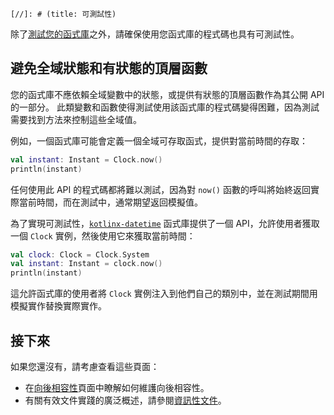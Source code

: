 `[//]: # (title: 可測試性)`

除了[測試您的函式庫](api-guidelines-consistency.md#maintain-conventions-and-quality)之外，請確保使用您函式庫的程式碼也具有可測試性。

## 避免全域狀態和有狀態的頂層函數

您的函式庫不應依賴全域變數中的狀態，或提供有狀態的頂層函數作為其公開 API 的一部分。
此類變數和函數使得測試使用該函式庫的程式碼變得困難，因為測試需要找到方法來控制這些全域值。

例如，一個函式庫可能會定義一個全域可存取函式，提供對當前時間的存取：

```kotlin
val instant: Instant = Clock.now()
println(instant)
```

任何使用此 API 的程式碼都將難以測試，因為對 `now()` 函數的呼叫將始終返回實際當前時間，而在測試中，通常期望返回模擬值。

為了實現可測試性，[`kotlinx-datetime`](https://github.com/Kotlin/kotlinx-datetime) 函式庫提供了一個 API，允許使用者獲取一個 `Clock` 實例，然後使用它來獲取當前時間：

```kotlin
val clock: Clock = Clock.System
val instant: Instant = clock.now()
println(instant)
```

這允許函式庫的使用者將 `Clock` 實例注入到他們自己的類別中，並在測試期間用模擬實作替換實際實作。

## 接下來

如果您還沒有，請考慮查看這些頁面：

* 在[向後相容性](api-guidelines-backward-compatibility.md)頁面中瞭解如何維護向後相容性。
* 有關有效文件實踐的廣泛概述，請參閱[資訊性文件](api-guidelines-informative-documentation.md)。